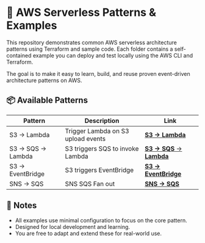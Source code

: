 # 🧩 AWS Serverless Patterns & Examples

This repository demonstrates common AWS serverless architecture patterns using Terraform and sample code. Each folder contains a self-contained example you can deploy and test locally using the AWS CLI and Terraform.

The goal is to make it easy to learn, build, and reuse proven event-driven architecture patterns on AWS.

## 📦 Available Patterns

| Pattern  | Description                        | Link                                                                                               |
|----------|------------------------------------|----------------------------------------------------------------------------------------------------|
| S3 → Lambda  | Trigger Lambda on S3 upload events | [**S3 → Lambda**](https://github.com/sauryaacharya/aws-patterns/tree/main/s3-lambda)               |
 | S3 → SQS → Lambda | S3 triggers SQS to invoke Lambda   | [**S3 → SQS** → **Lambda**](https://github.com/sauryaacharya/aws-patterns/tree/main/s3-sqs-lambda) |
 | S3 → EventBridge | S3 triggers EventBridge            | [**S3 → EventBridge**](https://github.com/sauryaacharya/aws-patterns/tree/main/s3-eventbridge)     |
  | SNS → SQS | SNS SQS Fan out | [**SNS → SQS**](https://github.com/sauryaacharya/aws-patterns/tree/main/sns-sqs)                                                                                  |

## 📌 Notes
- All examples use minimal configuration to focus on the core pattern.
- Designed for local development and learning.
- You are free to adapt and extend these for real-world use.